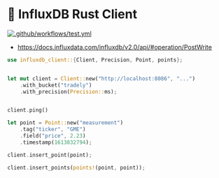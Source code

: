# 🦀 InfluxDB Rust Client

[![.github/workflows/test.yml](https://github.com/Andorr/influxdb-client-rs/actions/workflows/test.yml/badge.svg)](https://github.com/Andorr/influxdb-client-rs/actions/workflows/test.yml)

* https://docs.influxdata.com/influxdb/v2.0/api/#operation/PostWrite


```rust
use influxdb_client::{Client, Precision, Point, points};


let mut client = Client::new("http://localhost:8086", "...")
    .with_bucket("tradely")
    .with_precision(Precision::ms);


client.ping()

let point = Point::new("measurement")
    .tag("ticker", "GME")
    .field("price", 2.23)
    .timestamp(1613832794);

client.insert_point(point);

client.insert_points(points!(point, point));

```